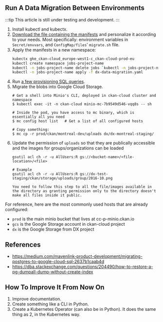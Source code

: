 ## Run A Data Migration Between Environments

:::tip
This article is still under testing and development.
:::

1. Install kubectl and kubectx.
2. [Download the file containing the manifests](/dx-data-migration.yaml) and personalize it according to your needs. Most specifically: environment variables in `Secret/envvars`, and `ConfigMap/files`' `migrate.sh` file.
3. Apply the manifests in a new namespace:
    ```sh
    kubectx gke_ckan-cloud_europe-west1-c_ckan-cloud-prod-eu
    kubectl create namespace jobs-project-name
    kubectl -n jobs-project-name delete jobs `kubectl -n jobs-project-name get jobs -o custom-columns=:.metadata.name`
    kubectl -n jobs-project-name apply -f dx-data-migration.yaml
    ```
4. Run [a few provisioning SQL queries](https://gitlab.com/datopian/experiments/dx-terraform/-/blob/master/provision_cloud_sql_ckan.sql#L16-89).
5. Migrate the blobs into Google Cloud Storage.
    ```
    # Get a shell into Minio's CLI, deployed in ckan-cloud cluster and namespace
    $ kubectl exec -it -n ckan-cloud minio-mc-7b9549d546-vqq8s -- sh

    # Inside the pod, you have access to mc binary, which is essentially all you need
    $ mc config host list   # Get a list of all configured hosts

    # Copy something:
    $ mc cp -r prod/ckan/montreal-dev/uploads dx/dx-montreal-staging/
    ```
6. Update the permission of `uploads` so that they are publically accessible and the images for groups/organizations can be loaded
    ```
    gsutil acl ch -r -u AllUsers:R gs://<bucket-name>/<file-location>/<file>

    # Example
    gsutil acl ch -r -u AllUsers:R gs://dx-test-staging/ckan/storage/uploads/group/2016-10.png

    You need to follow this step to all the file/images available in the directory as granting permission only to the directory doesn't make all files inside it public.
    ```

For reference, here are the most commonly used hosts that are already configured:

* `prod` is the main minio bucket that lives at cc-p-minio.ckan.io
* `gcs` is the Google Storage account in ckan-cloud project
* `dx` is the Google Storage from DX project

## References

* https://medium.com/mavenlink-product-development/migrating-postgres-to-google-cloud-sql-2637b1caab4d
* https://dba.stackexchange.com/questions/204490/how-to-restore-a-pg-dumpall-dump-without-create-index

## How To Improve It From Now On

1. Improve documentation.
2. Create something like a CLI in Python.
3. Create a Kubernetes Operator (can also be in Python). It does the same thing as 2, in the Kubernetes way.
